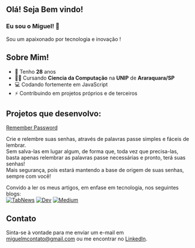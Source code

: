 ## Olá! Seja Bem vindo!
### Eu sou o Miguel! 👋

Sou um apaixonado por tecnologia e inovação !

## Sobre Mim!
  - 🎉 Tenho **28** anos
  - 👨‍🎓 Cursando **Ciencia da Computação** na **UNIP** de **Araraquara/SP**
  - 💻 Codando fortemente em JavaScript
  - ⚡ Contribuindo em projetos próprios e de terceiros

## Projetos que desenvolvo:
[Remember Password](https://github.com/migmoroni/remember-password)

Crie e relembre suas senhas, através de palavras passe simples e fáceis de lembrar.<br>
Sem salva-las em lugar algum, de forma que, toda vez que precisa-las, basta apenas relembrar as palavras passe necessárias e pronto, terá suas senhas!<br>
Mais segurança, pois estará mantendo a base de origem de suas senhas, sempre com você!

Convido a ler os meus artigos, em enfase em tecnologia, nos seguintes blogs:
<br>
<a href="https://www.tabnews.com.br/migmoroni"><img src="" alt="TabNews"></a>
<a href="https://dev.to/migmoroni"><img src="" alt="Dev"></a>
<a href="https://medium.com/@migmoroni"><img src="" alt="Medium"></a>

## Contato

Sinta-se à vontade para me enviar um e-mail em miguelmcontato@gmail.com ou me encontrar no [LinkedIn](https://linkedin.com/migmoroni).
